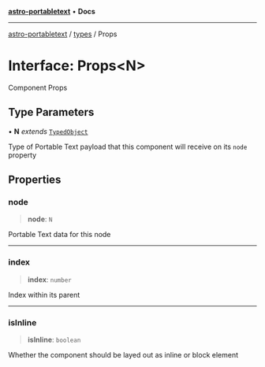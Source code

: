 [**astro-portabletext**](../../README.md) • **Docs**

***

[astro-portabletext](../../README.md) / [types](../README.md) / Props

# Interface: Props\<N\>

Component Props

## Type Parameters

• **N** *extends* [`TypedObject`](TypedObject.md)

Type of Portable Text payload that this component will receive on its `node` property

## Properties

### node

> **node**: `N`

Portable Text data for this node

***

### index

> **index**: `number`

Index within its parent

***

### isInline

> **isInline**: `boolean`

Whether the component should be layed out as inline or block element
